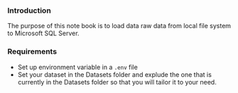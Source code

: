 ### Introduction
The purpose of this note book is to load data raw data from local file system to Microsoft SQL Server.


### Requirements
* Set up environment variable in a `.env` file 
* Set your dataset in the Datasets folder and explude the one that is currently in the Datasets folder so that you will tailor it to your need.